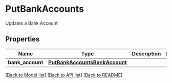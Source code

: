 # PutBankAccounts

Updates a Bank Account
## Properties
Name | Type | Description | Notes
------------ | ------------- | ------------- | -------------
**bank_account** | [**PutBankAccountsBankAccount**](PutBankAccountsBankAccount.md) |  | 

[[Back to Model list]](../README.md#documentation-for-models) [[Back to API list]](../README.md#documentation-for-api-endpoints) [[Back to README]](../README.md)


